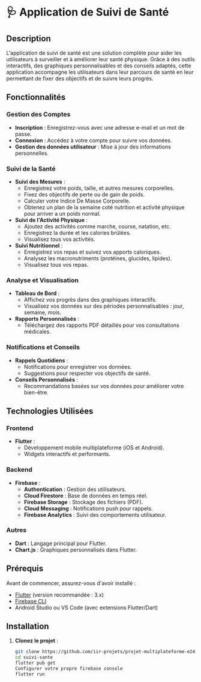 # 🩺 Application de Suivi de Santé

## Description
L'application de suivi de santé est une solution complète pour aider les utilisateurs à surveiller et à améliorer leur santé physique. Grâce à des outils interactifs, des graphiques personnalisables et des conseils adaptés, cette application accompagne les utilisateurs dans leur parcours de santé en leur permettant de fixer des objectifs et de suivre leurs progrès.

## Fonctionnalités
### Gestion des Comptes
- **Inscription** : Enregistrez-vous avec une adresse e-mail et un mot de passe.
- **Connexion** : Accédez à votre compte pour suivre vos données.
- **Gestion des données utilisateur** : Mise à jour des informations personnelles.

### Suivi de la Santé
- **Suivi des Mesures** :
  - Enregistrez votre poids, taille, et autres mesures corporelles.
  - Fixez des objectifs de perte ou de gain de poids.
  - Calculer votre Indice De Masse Corporelle.
  - Obtenez un plan de la semaine coté nutrition et activité physique pour arriver a un poids normal.
- **Suivi de l'Activité Physique** :
  - Ajoutez des activités comme marche, course, natation, etc.
  - Enregistrez la durée et les calories brûlées.
  - Visualisez tous vos activités.
- **Suivi Nutritionnel** :
  - Enregistrez vos repas et suivez vos apports caloriques.
  - Analysez les macronutriments (protéines, glucides, lipides).
  - Visualisez tous vos repas.

### Analyse et Visualisation
- **Tableau de Bord** :
  - Affichez vos progrès dans des graphiques interactifs.
  - Visualisez vos données sur des périodes personnalisables : jour, semaine, mois.
- **Rapports Personnalisés** :
  - Téléchargez des rapports PDF détaillés pour vos consultations médicales.

### Notifications et Conseils
- **Rappels Quotidiens** :
  - Notifications pour enregistrer vos données.
  - Suggestions pour respecter vos objectifs de santé.
- **Conseils Personnalisés** :
  - Recommandations basées sur vos données pour améliorer votre bien-être.

## Technologies Utilisées
### Frontend
- **Flutter** :
  - Développement mobile multiplateforme (iOS et Android).
  - Widgets interactifs et performants.
  
### Backend
- **Firebase** :
  - **Authentication** : Gestion des utilisateurs.
  - **Cloud Firestore** : Base de données en temps réel.
  - **Firebase Storage** : Stockage des fichiers (PDF).
  - **Cloud Messaging** : Notifications push pour rappels.
  - **Firebase Analytics** : Suivi des comportements utilisateur.

### Autres
- **Dart** : Langage principal pour Flutter.
- **Chart.js** : Graphiques personnalisés dans Flutter.

## Prérequis
Avant de commencer, assurez-vous d'avoir installé :
- [Flutter](https://flutter.dev/docs/get-started/install) (version recommandée : 3.x)
- [Firebase CLI](https://firebase.google.com/docs/cli)
- Android Studio ou VS Code (avec extensions Flutter/Dart)

## Installation
1. **Clonez le projet** :
   ```bash
   git clone https://github.com/iir-projets/projet-multiplateforme-e2425g1_5.git
   cd suivi-sante
   flutter pub get
   Configurer votre propre firebase console
   flutter run
